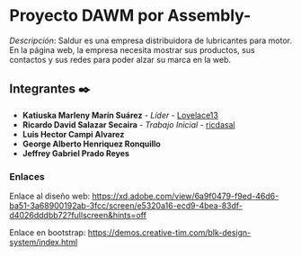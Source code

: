 # Proyecto DAWM por Assembly-

_Descripción_:
Saldur es una empresa distribuidora de lubricantes para motor. En la página web, 
la empresa necesita mostrar sus productos, sus contactos y sus redes para poder alzar su 
marca en la web.

## Integrantes ✒️

* **Katiuska Marleny Marín Suárez** - *Líder* - [Lovelace13](https://github.com/Lovelace13)
* **Ricardo David Salazar Secaira** - *Trabajo Inicial* - [ricdasal](https://github.com/ricdasal)
* **Luis Hector Campi Alvarez**
* **George Alberto Henriquez Ronquillo**
* **Jeffrey Gabriel Prado Reyes**

### Enlaces
Enlace al diseño web:
https://xd.adobe.com/view/6a9f0479-f9ed-46d6-ba51-3a68900192ab-3fcc/screen/e5320a16-ecd9-4bea-83df-d4026dddbb72?fullscreen&hints=off

Enlace en bootstrap:
https://demos.creative-tim.com/blk-design-system/index.html
